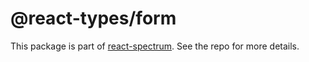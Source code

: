 # @react-types/form

This package is part of [react-spectrum](https://github.com/adobe-private/react-spectrum-v3). See the repo for more details.
